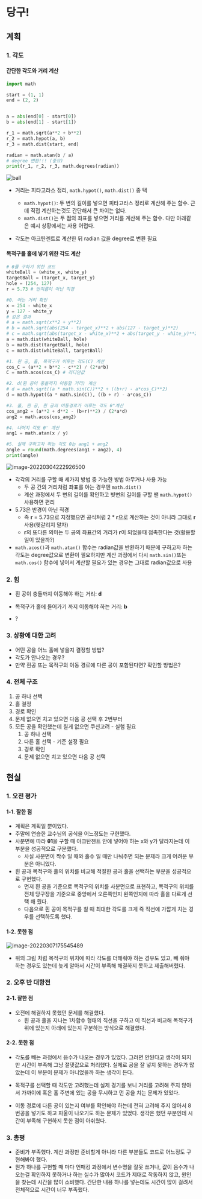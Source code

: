 # 당구!

## 계획

### 1. 각도

#### 간단한 각도와 거리 계산

```python
import math

start = (1, 1)
end = (2, 2)


a = abs(end[0] - start[0])
b = abs(end[1] - start[1])

r_1 = math.sqrt(a**2 + b**2)
r_2 = math.hypot(a, b)
r_3 = math.dist(start, end)

radian = math.atan(b / a)
# degree 변환!!! (중요)
print(r_1, r_2, r_3, math.degrees(radian))
```

![ball](billiards.assets/ball.png)

- 거리는 피타고라스 정리, `math.hypot()`, `math.dist()` 중 택
  - `math.hypot()`: 두 변의 길이를 넣으면 피타고라스 정리로 계산해 주는 함수. 근데 직접 계산하는것도 간단해서 큰 차이는 없다.
  - `math.dist()`는 두 점의 좌표를 넣으면 거리를 계산해 주는 함수. 다만 아래같은 예시 상황에서는 사용 어렵다.

- 각도는 아크탄젠트로 계산한 뒤 radian 값을 degree로 변환 필요



#### 목적구를 홀에 넣기 위한 각도 계산

```python
# θ를 구하기 위한 코드
whiteBall = (white_x, white_y)
targetBall = (target_x, target_y)
hole = (254, 127)
r = 5.73 # 반지름이 아닌 직경

#0. 아는 거리 확인
x = 254 - white_x
y = 127 - white_y
# 같은 결과
# a = math.sqrt(x**2 + y**2)
# b = math.sqrt(abs(254 - target_x)**2 + abs(127 - target_y)**2)
# c = math.sqrt(abs(target_x - white_x)**2 + abs(target_y - white_y)**2)
a = math.dist(whiteBall, hole)
b = math.dist(targetBall, hole)
c = math.dist(whiteBall, targetBall)

#1. 흰 공, 홀, 목적구가 이루는 각도(C) 계산
cos_C = (a**2 + b**2 - c**2) / (2*a*b)
C = math.acos(cos_C) # 라디안값

#2. d(흰 공이 충돌까지 이동할 거리) 계산
# d = math.sqrt((a * math.sin(C))**2 + ((b+r) - a*cos_C)**2)
d = math.hypot((a * math.sin(C)), ((b + r) - a*cos_C))

#3. 홀, 흰 공, 흰 공의 이동경로가 이루는 각도 θ"계산
cos_ang2 = (a**2 + d**2 - (b+r)**2) / (2*a*d)
ang2 = math.acos(cos_ang2)

#4. 나머지 각도 θ' 계산
ang1 = math.atan(x / y)

#5. 실제 구하고자 하는 각도 θ는 ang1 + ang2
angle = round(math.degrees(ang1 + ang2), 4)
print(angle)
```

![image-20220304222926500](billiards.assets/image-20220304222926500.png)

- 각각의 거리를 구할 때 세가지 방법 중 가능한 방법 아무거나 사용 가능
  - 두 공 간의 거리처럼 좌표를 아는 경우엔 `math.dist()`
  - 계산 과정에서 두 변의 길이를 확인하고 빗변의 길이를 구할 땐 `math.hypot()` 사용하면 편리
- 5.73은 반경이 아닌 직경
  - 즉 **r** = 5.73으로 지정했으면 공식처럼 2 * **r**으로 계산하는 것이 아니라 그대로 **r**사용(헷갈리지 말자)
  - **r**의 또다른 의미는 두 공의 좌표간의 거리가 **r**이 되었을때 접촉한다는 것(활용할 일이 있을까?)
- `math.acos()`과 `math.atan()` 함수는 radian값을 반환하기 때문에 구하고자 하는 각도는 degree값으로 변환이 필요하지만 계산 과정에서 다시 `math.sin()`또는 `math.cos()` 함수에 넣어서 계산할 필요가 있는 경우는 그대로 radian값으로 사용



### 2. 힘

- 흰 공이 충돌까지 이동해야 하는 거리: **d**
- 목적구가 홀에 들어가기 까지 이동해야 하는 거리: **b**

- ?



### 3. 상황에 대한 고려

- 어떤 공을 어느 홀에 넣을지 결정할 방법?
- 각도가 안나오는 경우?
- 만약 흰공 또는 목적구의 이동 경로에 다른 공이 포함된다면? 확인할 방법은?



### 4. 전체 구조

1. 공 하나 선택
2. 홀 결정
3. 경로 확인
4. 문제 없으면 치고 있으면 다음 공 선택 후 2번부터
5. 모든 공을 확인했는데 칠게 없으면 쿠션고려 - 실험 필요
   1. 공 하나 선택
   2. 다른 홀 선택 - 기준 설정 필요
   3. 경로 확인
   4. 문제 없으면 치고 있으면 다음 공 선택



## 현실

### 1. 오전 평가

#### 1-1. 잘한 점

- 계획은 계획일 뿐이었다.
- 주말에 연습한 교수님의 공식을 어느정도는 구현했다.
- 사분면에 따라 **θ1**을 구할 때 아크탄젠트 안에 넣어야 하는 x와 y가 달라지는데 이 부분을 성공적으로 구분했다.
  - 사실 사분면이 짝수 일 때와 홀수 일 때만 나눠주면 되는 문제라 크게 어려운 부분은 아니었다.
- 흰 공과 목적구와 홀의 위치를 비교해 적절한 공과 홀을 선택하는 부분을 성공적으로 구현했다.
  - 먼저 흰 공을 기준으로 목적구의 위치를 사분면으로 표현하고, 목적구의 위치를 전체 당구장을 기준으로 중앙에서 오른쪽인지 왼쪽인지에 따라 홀을 다르게 선택 해 줬다.
  - 다음으로 흰 공이 목적구를 칠 때 최대한 각도를 크게 즉 직선에 가깝게 치는 경우를 선택하도록 했다.



#### 1-2. 못한 점

![image-20220307175545489](billiards.assets/image-20220307175545489.png)

- 위의 그림 처럼 목적구의 위치에 따라 각도를 더해줘야 하는 경우도 있고, 빼 줘야 하는 경우도 있는데 늦게 알아서 시간이 부족해 해결하지 못하고 제출해버렸다.



### 2. 오후 반 대항전

#### 2-1. 잘한 점

- 오전에 해결하지 못했던 문제를 해결했다.
  - 흰 공과 홀을 지나는 1차함수 형태의 직선을 구하고 이 직선과 비교해 목적구가 위에 있는지 아래에 있는지 구분하는 방식으로 해결했다.



#### 2-2. 못한 점

- 각도를 빼는 과정에서 음수가 나오는 경우가 있었다. 그러면 안된다고 생각이 되지만 시간이 부족해 그냥 절댓값으로 처리했다. 실제로 공을 잘 넣지 못하는 경우가 많았는데 이 부분이 문제가 아니었을까 하는 생각이 든다.

- 목적구를 선택할 때 각도만 고려했는데 실제 경기를 보니 거리를 고려해 주지 않아서 가까이에 혹은 홀 주변에 있는 공을 무시하고 먼 공을 치는 문제가 있었다.
- 이동 경로에 다른 공이 있는지 여부를 확인해야 하는데 전혀 고려해 주지 않아서 8번공을 넣기도 하고 파울이 나오기도 하는 문제가 있었다. 생각은 했던 부분인데 시간이 부족해 구현하지 못한 점이 아쉬웠다.



### 3. 총평

- 준비가 부족했다. 계산 과정만 준비할게 아니라 다른 부분들도 코드로 어느정도 구현해봐야 했다.
- 뭔가 하나를 구현할 때 마다 언패킹 과정에서 변수명을 잘못 쓰거나, 값이 음수가 나오는걸 확인하지 못하거나 하는 실수가 많아서 코드가 제대로 작동하지 않고, 원인을 찾는데 시간을 많이 소비했다. 간단한 내용 하나를 넣는데도 시간이 많이 걸려서 전체적으로 시간이 너무 부족했다.
